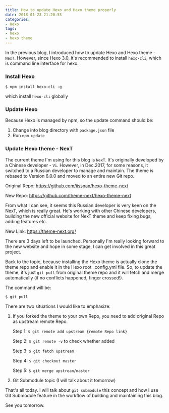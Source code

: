 ```yaml
---
title: How to update Hexo and Hexo theme properly
date: 2018-01-23 21:20:53
categories:
- Hexo
tags:
- hexo
- hexo theme
---
```

In the previous blog, I introduced how to update Hexo and Hexo theme - `NexT`. However, since Hexo 3.0, it's recommended to install `hexo-cli`, which is command line interface for hexo.

<!--more-->
### Install Hexo

`$ npm install hexo-cli -g`

which install `hexo-cli` globally

### Update Hexo

Because Hexo is managed by npm, so the update command should be:

1. Change into blog directory with `package.json` file
2. Run `npm update`

### Update Hexo theme - NexT

The current theme I'm using for this blog is `NexT`. It's originally developed by a Chinese developer - `Vi`. However, in Dec.2017, for some reasons, it switched to a Russian developer to manage and maintain. The theme is rebased to Version 6.0.0 and moved to an entire new Git repo.

Original Repo:
https://github.com/iissnan/hexo-theme-next

New Repo:
https://github.com/theme-next/hexo-theme-next

From what I can see, it seems this Russian developer is very keen on the NexT, which is really great. He's working with other Chinese developers, building the new official website for NexT theme and keep fixing bugs, adding features etc.

New Link: https://theme-next.org/

There are 3 days left to be launched. Personally I'm really looking forward to the new website and hope in some stage, I can get involved in this great project.

Back to the topic, because installing the Hexo theme is actually clone the theme repo and enable it in the Hexo root _config.yml file. So, to update the theme, it's just `git pull` from original theme repo and it will fetch and merge automatically (if no conflicts happened, finger crossed!). 

The command will be:

`$ git pull`

There are two situations I would like to emphasize:

1. If you forked the theme to your own Repo, you need to add original Repo as upstream remote Repo.

    Step 1: `$ git remote add upstream {remote Repo link}`
    
    Step 2: `$ git remote -v` to check whether added

    Step 3: `$ git fetch upstream`

    Step 4: `$ git checkout master`

    Step 5: `$ git merge upstream/master`

2. Git Submodule topic (I will talk about it tomorrow)

That's all today. I will talk about `git submodule` this concept and how I use Git Submodule feature in the workflow of building and maintaining this blog.

See you tomorrow.



